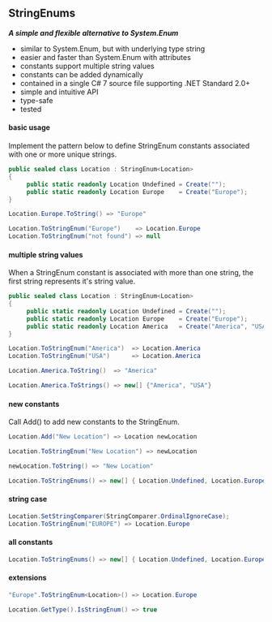 ## StringEnums&nbsp;&nbsp;

***A simple and flexible alternative to System.Enum***
- similar to System.Enum, but with underlying type string
- easier and faster than System.Enum with attributes
- constants support multiple string values
- constants can be added dynamically
- contained in a single C# 7 source file supporting .NET Standard 2.0+
- simple and intuitive API
- type-safe
- tested

#### basic usage
Implement the pattern below to define StringEnum constants associated with one or more unique strings.
```csharp
public sealed class Location : StringEnum<Location>
{
     public static readonly Location Undefined = Create("");
     public static readonly Location Europe    = Create("Europe");
}

Location.Europe.ToString() => "Europe"

Location.ToStringEnum("Europe")    => Location.Europe
Location.ToStringEnum("not found") => null
```
#### multiple string values
When a StringEnum constant is associated with more than one string, the first string represents it's string value.
```csharp
public sealed class Location : StringEnum<Location>
{
     public static readonly Location Undefined = Create("");
     public static readonly Location Europe    = Create("Europe");
     public static readonly Location America   = Create("America", "USA");
}

Location.ToStringEnum("America")  => Location.America
Location.ToStringEnum("USA")      => Location.America

Location.America.ToString()  => "America"

Location.America.ToStrings() => new[] {"America", "USA"}
```
#### new constants
Call Add() to add new constants to the StringEnum.
```csharp
Location.Add("New Location") => Location newLocation

Location.ToStringEnum("New Location") => newLocation

newLocation.ToString() => "New Location"

Location.ToStringEnums() => new[] { Location.Undefined, Location.Europe, Location.America, newLocation }
```
#### string case
```csharp
Location.SetStringComparer(StringComparer.OrdinalIgnoreCase);
Location.ToStringEnum("EUROPE") => Location.Europe
```
#### all constants
```csharp
Location.ToStringEnums() => new[] { Location.Undefined, Location.Europe, Location.America }
```
#### extensions
```csharp
"Europe".ToStringEnum<Location>() => Location.Europe

Location.GetType().IsStringEnum() => true
```
